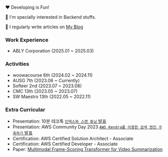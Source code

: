  <p> ❤ Developing is Fun! </p>
 <p>🔭 I'm specially interested in Backend stuffs.</p>
 <p>📝 I regularly write articles on <a href="https://chocochip.co.kr">My Blog</a></p>

 <h3>Work Experience</h3>
 
- ABLY Corporation (2025.01 ~ 2025.03)

 <h3>Activities</h3>
 
- woowacourse 6th (2024.02 ~ 2024.11)
- AUSG 7th (2023.06 ~ Currently)
- Softeer 2nd (2023.07 ~ 2023.08)
- CMC 13th (2023.05 ~ 2023.07)
- SW Maestro 13th (2022.05 ~ 2022.11)

<h3>Extra Curricular</h3>

- Presentation: 10분 테코톡 [`인덱스와 스캔 튜닝` 발표](https://youtu.be/_UI8YDU_mfg?si=3Zg2wdulQX_joXrJ)
- Presentation: AWS Community Day 2023 [`AWS Kendra를 이용한 검색 엔진 구축하기` 발표](https://velog.io/@chocochip/AWS-Community-Day-2023-%EB%B0%9C%ED%91%9C-%ED%9B%84%EA%B8%B0)
- Certification: AWS Certified Solution Architect - Associate
- Certification: AWS Certified Developer - Associate
- Paper: [Multimodal Frame-Scoring Transformer for Video Summarization](https://arxiv.org/abs/2207.01814)


<!--
**Chocochip101/Chocochip101** is a ✨ _special_ ✨ repository because its `README.md` (this file) appears on your GitHub profile.

Here are some ideas to get you started:

- 🔭 I’m currently working on ...
- 🌱 I’m currently learning ...
- 👯 I’m looking to collaborate on ...
- 🤔 I’m looking for help with ...
- 💬 Ask me about ...
- 📫 How to reach me: ...
- 😄 Pronouns: ...
- ⚡ Fun fact: ...
-->
